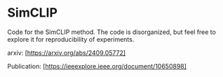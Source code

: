 # SimCLIP
Code for the SimCLIP method. The code is disorganized, but feel free to explore it for reproducibility of experiments.

arxiv: [https://arxiv.org/abs/2409.05772]

Publication: [https://ieeexplore.ieee.org/document/10650898]
